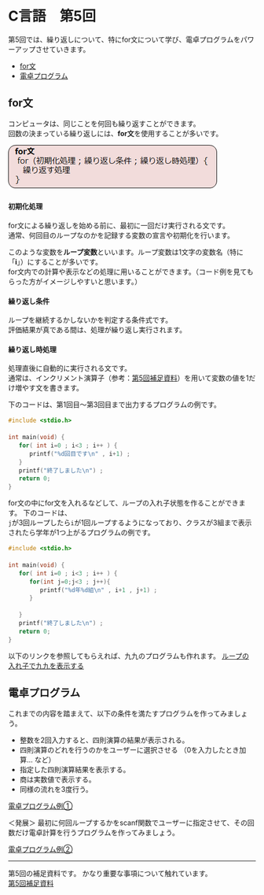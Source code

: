 # C言語　第5回　
第5回では、繰り返しについて、特にfor文について学び、電卓プログラムをパワーアップさせていきます。    
     
  - [for文](#for文)  
  - [電卓プログラム](#電卓プログラム)

## for文  
コンピュータは、同じことを何回も繰り返すことができます。    
回数の決まっている繰り返しには、**for文**を使用することが多いです。  

![](./img/pc_05_1.png)

#### 初期化処理
for文による繰り返しを始める前に、最初に一回だけ実行される文です。  
通常、何回目のループなのかを記録する変数の宣言や初期化を行います。

このような変数を**ループ変数**といいます。ループ変数は1文字の変数名（特に「**i**」）にすることが多いです。  
for文内での計算や表示などの処理に用いることができます。（コード例を見てもらった方がイメージしやすいと思います。） 

#### 繰り返し条件
ループを継続するかしないかを判定する条件式です。  
評価結果が真である間は、処理が繰り返し実行されます。

#### 繰り返し時処理
処理直後に自動的に実行される文です。  
通常は、インクリメント演算子（参考：[第5回補足資料](pc_05+.md)）を用いて変数の値を1だけ増やす文を書きます。

下のコードは、第1回目～第3回目まで出力するプログラムの例です。  

``` C
#include <stdio.h>

int main(void) {
   for( int i=0 ; i<3 ; i++ ) {
      printf("%d回目です\n" , i+1) ;
   }
   printf("終了しました\n") ;
   return 0;
}	
```

for文の中にfor文を入れるなどして、ループの入れ子状態を作ることができます。  下のコードは、  
`j`が3回ループしたら`i`が1回ループするようになっており、クラスが3組まで表示されたら学年が1つ上がるプログラムの例です。

``` C
#include <stdio.h>

int main(void) {
   for( int i=0 ; i<3 ; i++ ) {
      for(int j=0;j<3 ; j++){
         printf("%d年%d組\n" , i+1 , j+1) ;
      }
		
   }
   printf("終了しました\n") ;
   return 0;
}	
```

以下のリンクを参照してもらえれば、九九のプログラムも作れます。
[ループの入れ子で九九を表示する](https://bit.ly/3RHA0sc)     

## 電卓プログラム
これまでの内容を踏まえて、以下の条件を満たすプログラムを作ってみましょう。  

- 整数を2回入力すると、四則演算の結果が表示される。  
- 四則演算のどれを行うのかをユーザーに選択させる  （0を入力したとき加算… など）  
- 指定した四則演算結果を表示する。  
- 商は実数値で表示する。
- 同様の流れを3度行う。

[電卓プログラム例①](pc_code_05_1.c)

＜発展＞
最初に何回ループするかをscanf関数でユーザーに指定させて、その回数だけ電卓計算を行うプログラムを作ってみましょう。

[電卓プログラム例②](pc_code_05_2.c)

-----------------------------------
  第5回の補足資料です。
 かなり重要な事項について触れています。  
  [第5回補足資料](pc_05+.md) 
